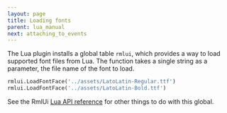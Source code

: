 ```yaml
---
layout: page
title: Loading fonts
parent: lua_manual
next: attaching_to_events
---
```


The Lua plugin installs a global table `rmlui`, which provides a way to load supported font files from Lua. The function takes a single string as a parameter, the file name of the font to load.

```python
rmlui.LoadFontFace('../assets/LatoLatin-Regular.ttf')
rmlui.LoadFontFace('../assets/LatoLatin-Bold.ttf')
```

See the RmlUi [Lua API reference](api_reference.html#rmlui) for other things to do with this global.
